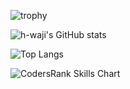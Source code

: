 ![trophy](https://github-profile-trophy.vercel.app/?username=h-waji&rank=-C,-B)

![h-waji's GitHub stats](https://github-readme-stats.vercel.app/api?username=h-waji&count_private=true&show_icons=true)

![Top Langs](https://github-readme-stats.vercel.app/api/top-langs/?username=h-waji&layout=compact)

![CodersRank Skills Chart](https://cr-ss-service.azurewebsites.net/api/ScreenShot?widget=summary&username=h-waji)

